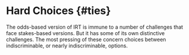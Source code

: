 # Hard Choices {#ties}

The odds-based version of IRT is immune to a number of challenges that face stakes-based versions. But it has some of its own distinctive challenges. The most pressing of these concern choices between indiscriminable, or nearly indiscriminable, options.